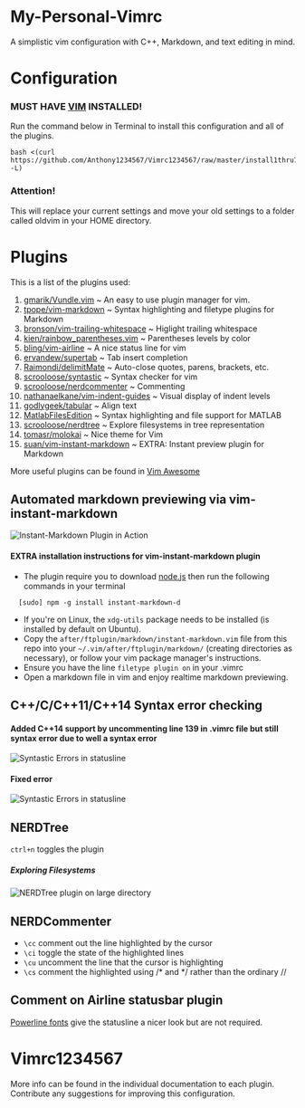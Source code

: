 # My-Personal-Vimrc
A simplistic vim configuration with C++, Markdown, and text editing in mind.

# Configuration
### MUST HAVE [VIM](http://www.vim.org/download.php) INSTALLED! 
Run the command below in Terminal to install this configuration and all of the plugins.
````
bash <(curl https://github.com/Anthony1234567/Vimrc1234567/raw/master/install1thru7.sh -L)
````

### Attention!
This will replace your current settings and move your old settings to a folder called oldvim in your HOME directory. 

# Plugins
This is a list of the plugins used:
  1. [gmarik/Vundle.vim](https://github.com/gmarik/Vundle.vim) ~ An easy to use plugin manager for vim.
  2. [tpope/vim-markdown](https://github.com/tpope/vim-markdown) ~ Syntax highlighting and filetype plugins for Markdown
  3. [bronson/vim-trailing-whitespace](https://github.com/bronson/vim-trailing-whitespace) ~ Higlight trailing whitespace
  4. [kien/rainbow_parentheses.vim](https://github.com/kien/rainbow_parentheses.vim) ~ Parentheses levels by color
  5. [bling/vim-airline](https://github.com/bling/vim-airline) ~ A nice status line for vim
  6. [ervandew/supertab](https://github.com/ervandew/supertab) ~ Tab insert completion
  7. [Raimondi/delimitMate](https://github.com/Raimondi/delimitMate) ~ Auto-close quotes, parens, brackets, etc.
  8. [scrooloose/syntastic](https://github.com/scrooloose/syntastic) ~ Syntax checker for vim
  9. [scrooloose/nerdcommenter](https://github.com/scrooloose/nerdcommenter) ~ Commenting 
  10. [nathanaelkane/vim-indent-guides](https://github.com/nathanaelkane/vim-indent-guides) ~ Visual display of indent levels
  11. [godlygeek/tabular](https://github.com/godlygeek/tabular) ~ Align text
  12. [MatlabFilesEdition](https://github.com/vim-scripts/MatlabFilesEdition) ~ Syntax highlighting and file support for MATLAB
  13. [scrooloose/nerdtree](https://github.com/scrooloose/nerdtree) ~ Explore filesystems in tree representation
  14. [tomasr/molokai](https://github.com/tomasr/molokai) ~ Nice theme for Vim
  15. [suan/vim-instant-markdown](https://github.com/suan/vim-instant-markdown) ~ EXTRA: Instant preview plugin for Markdown

More useful plugins can be found in [Vim Awesome](http://vimawesome.com/)

## Automated markdown previewing via vim-instant-markdown
![Instant-Markdown Plugin in Action](https://github.com/Anthony1234567/Vimrc1234567/blob/master/Screenshots/Gif/vimrc%20gif%201%20-%20instant-markdown.gif)

#### EXTRA installation instructions for vim-instant-markdown plugin
* The plugin require you to download [node.js](http://nodejs.org/) then run the following commands in your terminal
````
  [sudo] npm -g install instant-markdown-d
````
* If you're on Linux, the `xdg-utils` package needs to be installed (is installed by default on Ubuntu).
* Copy the `after/ftplugin/markdown/instant-markdown.vim` file from this repo into your `~/.vim/after/ftplugin/markdown/` (creating directories as necessary), or follow your vim package manager's instructions.
* Ensure you have the line `filetype plugin on` in your .vimrc
* Open a markdown file in vim and enjoy realtime markdown previewing.

## C++/C/C++11/C++14 Syntax error checking
#### Added C++14 support by uncommenting line 139 in .vimrc file but still syntax error due to well a syntax error
![Syntastic Errors in
statusline](https://github.com/Anthony1234567/Vimrc1234567/blob/master/Screenshots/Screenshot%20-%20syntastic%203%20-%20errors.png)

#### Fixed error
![Syntastic Errors in
statusline](https://github.com/Anthony1234567/Vimrc1234567/blob/master/Screenshots/Screenshot%20-%20syntastic%202%20-%20fixed.png)

## NERDTree
`ctrl+n` toggles the plugin

##### Exploring Filesystems
![NERDTree plugin on large directory](https://github.com/Anthony1234567/Vimrc1234567/blob/master/Screenshots/Screenshot%20-%20NERDTree.png)

## NERDCommenter
- `\cc`	comment out the line highlighted by the cursor
- `\ci`	toggle the state of the highlighted lines
- `\cu`	uncomment the line that the cursor is highlighting
- `\cs`	comment the highlighted using /* and */ rather than the ordinary //

## Comment on Airline statusbar plugin
[Powerline fonts](https://powerline.readthedocs.org/en/master/installation.html#patched-fonts) give the statusline a nicer look but are not required.

# Vimrc1234567
More info can be found in the individual documentation to each plugin.
Contribute any suggestions for improving this configuration.
